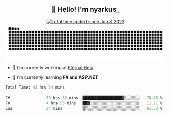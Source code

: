 <h2 align="center">👋 Hello! I'm nyarkus_</h2>
<p align="center">
  <a href="https://wakatime.com/@8f9aa332-6725-4e00-a5d9-b2317a4b74a6">
    <img src="https://wakatime.com/badge/user/8f9aa332-6725-4e00-a5d9-b2317a4b74a6.svg" alt="Total time coded since Jun 8 2023" />
  </a>
  <br>
  <img src = "https://github.com/nyarkus/nyarkus/blob/output/github-snake-dark.svg">
</p>

- 🔭 I’m currently working at [Eternal Beta](https://github.com/Kacianoki/Eternal-Beta)
<!--- 💬 Ask me about **nothing :<**-->
- 🌱 I’m currently learning **F# and ASP.NET**

<!--START_SECTION:waka-->

```fs
Total Time: 43 hrs 34 mins

C#                30 hrs 52 mins  █████████████████▓░░░░░░░   70.78 %
F#                4 hrs 53 mins   ██▓░░░░░░░░░░░░░░░░░░░░░░   11.21 %
Lua               34 mins         ▒░░░░░░░░░░░░░░░░░░░░░░░░   01.33 %
```

<!--END_SECTION:waka-->
